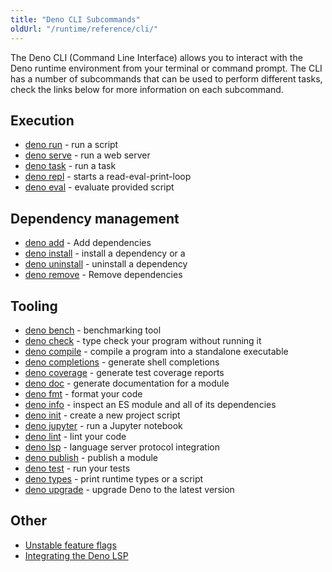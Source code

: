 ```yaml
---
title: "Deno CLI Subcommands"
oldUrl: "/runtime/reference/cli/"
---
```


The Deno CLI (Command Line Interface) allows you to interact with the Deno
runtime environment from your terminal or command prompt. The CLI has a number
of subcommands that can be used to perform different tasks, check the links
below for more information on each subcommand.

## Execution

- [deno run](/runtime/reference/cli/run/) - run a script
- [deno serve](/runtime/reference/cli/serve/) - run a web server
- [deno task](/runtime/reference/cli/task_runner/) - run a task
- [deno repl](/runtime/reference/cli/repl/) - starts a read-eval-print-loop
- [deno eval](/runtime/reference/cli/eval/) - evaluate provided script

## Dependency management

- [deno add](/runtime/reference/cli/add) - Add dependencies
- [deno install](/runtime/reference/cli/install/) - install a dependency or a
- [deno uninstall](/runtime/reference/cli/uninstall/) - uninstall a dependency
- [deno remove](/runtime/reference/cli/remove) - Remove dependencies

## Tooling

- [deno bench](/runtime/reference/cli/benchmarker/) - benchmarking tool
- [deno check](/runtime/reference/cli/check/) - type check your program without
  running it
- [deno compile](/runtime/reference/cli/compiler/) - compile a program into a
  standalone executable
- [deno completions](/runtime/reference/cli/completions/) - generate shell
  completions
- [deno coverage](/runtime/reference/cli/coverage/) - generate test coverage
  reports
- [deno doc](/runtime/reference/cli/documentation_generator/) - generate
  documentation for a module
- [deno fmt](/runtime/reference/cli/formatter/) - format your code
- [deno info](/runtime/reference/cli/dependency_inspector/) - inspect an ES
  module and all of its dependencies
- [deno init](/runtime/reference/cli/init/) - create a new project script
- [deno jupyter](/runtime/reference/cli/jupyter/) - run a Jupyter notebook
- [deno lint](/runtime/reference/cli/linter/) - lint your code
- [deno lsp](/runtime/reference/cli/lsp/) - language server protocol integration
- [deno publish](/runtime/reference/cli/publish/) - publish a module
- [deno test](/runtime/reference/cli/test/) - run your tests
- [deno types](/runtime/reference/cli/types/) - print runtime types or a script
- [deno upgrade](/runtime/reference/cli/upgrade/) - upgrade Deno to the latest
  version

## Other

- [Unstable feature flags](/runtime/reference/cli/unstable_flags/)
- [Integrating the Deno LSP](/runtime/reference/lsp_integration/)
